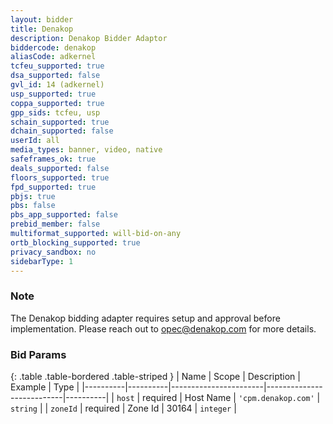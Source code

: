 ```yaml
---
layout: bidder
title: Denakop
description: Denakop Bidder Adaptor
biddercode: denakop
aliasCode: adkernel
tcfeu_supported: true
dsa_supported: false
gvl_id: 14 (adkernel)
usp_supported: true
coppa_supported: true
gpp_sids: tcfeu, usp
schain_supported: true
dchain_supported: false
userId: all
media_types: banner, video, native
safeframes_ok: true
deals_supported: false
floors_supported: true
fpd_supported: true
pbjs: true
pbs: false
pbs_app_supported: false
prebid_member: false
multiformat_supported: will-bid-on-any
ortb_blocking_supported: true
privacy_sandbox: no
sidebarType: 1
---
```


### Note

The Denakop bidding adapter requires setup and approval before implementation. Please reach out to <opec@denakop.com> for more details.

### Bid Params

{: .table .table-bordered .table-striped }
| Name     | Scope    | Description           | Example                   | Type     |
|----------|----------|-----------------------|---------------------------|----------|
| `host`   | required | Host Name | `'cpm.denakop.com'` | `string` |
| `zoneId` | required | Zone Id           | 30164                 | `integer` |
